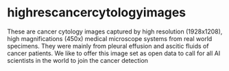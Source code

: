 # highrescancercytologyimages
These are cancer cytology images captured by high resolution (1928x1208), high magnifications (450x) medical microscope systems from real world specimens. They were mainly from pleural effusion and ascitic fluids of cancer patients. We like to offer this image set as open data to call for all AI scientists in the world to join the cancer detection
